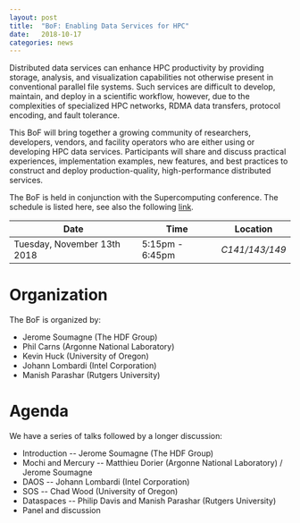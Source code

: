 ```yaml
---
layout: post
title:  "BoF: Enabling Data Services for HPC"
date:   2018-10-17
categories: news
---
```


Distributed data services can enhance HPC productivity by providing storage, analysis, and visualization capabilities not otherwise present in conventional parallel file systems. Such services are difficult to develop, maintain, and deploy in a scientific workflow, however, due to the complexities of specialized HPC networks, RDMA data transfers, protocol encoding, and fault tolerance.

This BoF will bring together a growing community of researchers, developers, vendors, and facility operators who are either using or developing HPC data services. Participants will share and discuss practical experiences, implementation examples, new features, and best practices to construct and deploy production-quality, high-performance distributed services.

The BoF is held in conjunction with the Supercomputing conference.
The schedule is listed here, see also the following [link][SC18-bof].

Date                         | Time              | Location
---------------------------- | ------------------| -------------- 
Tuesday, November 13th 2018  | 5:15pm - 6:45pm | *C141/143/149*

# Organization

The BoF is organized by:
* Jerome Soumagne (The HDF Group)
* Phil Carns (Argonne National Laboratory)
* Kevin Huck (University of Oregon)
* Johann Lombardi (Intel Corporation)
* Manish Parashar (Rutgers University)

# Agenda

We have a series of talks followed by a longer discussion:
* Introduction -- Jerome Soumagne (The HDF Group)
* Mochi and Mercury -- Matthieu Dorier (Argonne National Laboratory) / Jerome Soumagne
* DAOS -- Johann Lombardi (Intel Corporation)
* SOS -- Chad Wood (University of Oregon)
* Dataspaces -- Philip Davis and Manish Parashar (Rutgers University)
* Panel and discussion


[SC18-bof]: https://sc18.supercomputing.org/presentation/?id=bof166&sess=sess423
